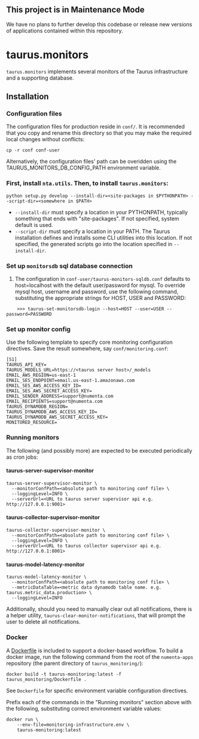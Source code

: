 ## This project is in Maintenance Mode
We have no plans to further develop this codebase or release new versions of applications contained within this repository. 

# taurus.monitors

`taurus.monitors` implements several monitors of the Taurus infrastructure and
a supporting database.

## Installation

### Configuration files

The configuration files for production reside in `conf/`.  It is recommended
that you copy and rename this directory so that you may make the required
local changes without conflicts:

    cp -r conf conf-user

Alternatively, the configuration files' path can be overidden using the
TAURUS_MONITORS_DB_CONFIG_PATH environment variable.

### First, install `nta.utils`.  Then, to install `taurus.monitors`:

    python setup.py develop --install-dir=<site-packages in $PYTHONPATH> --script-dir=<somewhere in $PATH>

- `--install-dir` must specify a location in your PYTHONPATH, typically
  something that ends with "site-packages".  If not specified, system default
  is used.
- `--script-dir` must specify a location in your PATH.  The Taurus installation
  defines and installs some CLI utilities into this location.  If not
  specified, the generated scripts go into the location specified in
  `--install-dir`.

### Set up `monitorsdb` sql database connection

1. The configuration in `conf-user/taurus-monitors-sqldb.conf` defaults to
host=localhost with the default user/password for mysql. To override mysql
host, username and password, use the following command, substituting the
appropriate strings for HOST, USER and PASSWORD:
```
    >>> taurus-set-monitorsdb-login --host=HOST --user=USER --password=PASSWORD
```

### Set up monitor config

Use the following template to specify core monitoring configuration
directives.  Save the result somewhere, say `conf/monitoring.conf`:

```
[S1]
TAURUS_API_KEY=
TAURUS_MODELS_URL=https://<taurus server host>/_models
EMAIL_AWS_REGION=us-east-1
EMAIL_SES_ENDPOINT=email.us-east-1.amazonaws.com
EMAIL_SES_AWS_ACCESS_KEY_ID=
EMAIL_SES_AWS_SECRET_ACCESS_KEY=
EMAIL_SENDER_ADDRESS=support@numenta.com
EMAIL_RECIPIENTS=support@numenta.com
TAURUS_DYNAMODB_REGION=
TAURUS_DYNAMODB_AWS_ACCESS_KEY_ID=
TAURUS_DYNAMODB_AWS_SECRET_ACCESS_KEY=
MONITORED_RESOURCE=
```

### Running monitors

The following (and possibly more) are expected to be executed periodically as
cron jobs:

#### taurus-server-supervisor-monitor
```
taurus-server-supervisor-monitor \
  --monitorConfPath=<absolute path to monitoring conf file> \
  --loggingLevel=INFO \
  --serverUrl=<URL to taurus server supervisor api e.g. http://127.0.0.1:9001>
```

#### taurus-collector-supervisor-monitor
```
taurus-collector-supervisor-monitor \
  --monitorConfPath=<absolute path to monitoring conf file> \
  --loggingLevel=INFO \
  --serverUrl=<URL to taurus collector supervisor api e.g. http://127.0.0.1:8001>
```

#### taurus-model-latency-monitor
```
taurus-model-latency-monitor \
  --monitorConfPath=<absolute path to monitoring conf file> \
  --metricDataTable=<metric data dynamodb table name. e.g. taurus.metric_data.production> \
  --loggingLevel=INFO
```

Additionally, should you need to manually clear out all notifications, there
is a helper utility, `taurus-clear-monitor-notifications`, that will prompt
the user to delete all notifications.

### Docker

A [Dockerfile](https://docs.docker.com/engine/reference/builder/) is included
to support a docker-based workflow.  To build a docker image, run the following
command from the root of the `numenta-apps` repository (the parent directory
of `taurus_monitoring/`):

```
docker build -t taurus-monitoring:latest -f taurus_monitoring/Dockerfile .
```

See `Dockerfile` for specific environment variable configuration directives.

Prefix each of the commands in the "Running monitors" section above with
the following, substituting correct environment variable values:

```
docker run \
    --env-file=monitoring-infrastructure.env \
    taurus-monitoring:latest 
```
